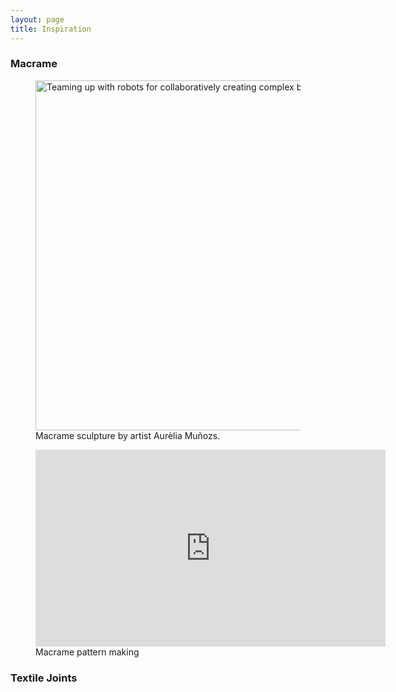 ```yaml
---
layout: page
title: Inspiration
---
```


### Macrame

<figure>
  <img src="https://media.revistaad.es/photos/60c7443471da6779ff45a12a/master/w_1600,c_limit/189039.jpg" alt="Teaming up with robots for collaboratively creating complex building structures." style="width:560px" class="center">
  <figcaption>Macrame sculpture by artist Aurèlia Muñozs.</figcaption>
</figure>

<figure>
<iframe width="560" height="315" src="https://www.youtube.com/embed/P0cei5ihF1c?controls=0" title="YouTube video player" frameborder="0" allow="accelerometer; autoplay; clipboard-write; encrypted-media; gyroscope; picture-in-picture" class="center" allowfullscreen></iframe>
<figcaption>Macrame pattern making</figcaption>
</figure>

### Textile Joints


